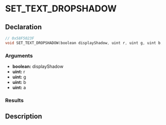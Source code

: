 # SET_TEXT_DROPSHADOW

## Declaration
```cpp
// 0x58F5023F
void SET_TEXT_DROPSHADOW(boolean displayShadow, uint r, uint g, uint b, uint a);
```

### Arguments
- **boolean:** displayShadow
- **uint:** r
- **uint:** g
- **uint:** b
- **uint:** a

### Results

## Description
